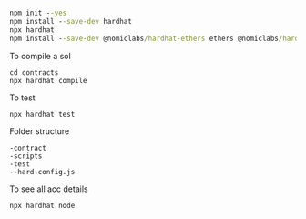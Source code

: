 ```cmd

npm init --yes
npm install --save-dev hardhat
npx hardhat
npm install --save-dev @nomiclabs/hardhat-ethers ethers @nomiclabs/hardhat-waffle ethereum-waffle chai

```

To compile a sol
```
cd contracts
npx hardhat compile
```

To test
```
npx hardhat test
```

Folder structure
```
-contract
-scripts
-test
--hard.config.js
```

To see all acc details
```
npx hardhat node
```
